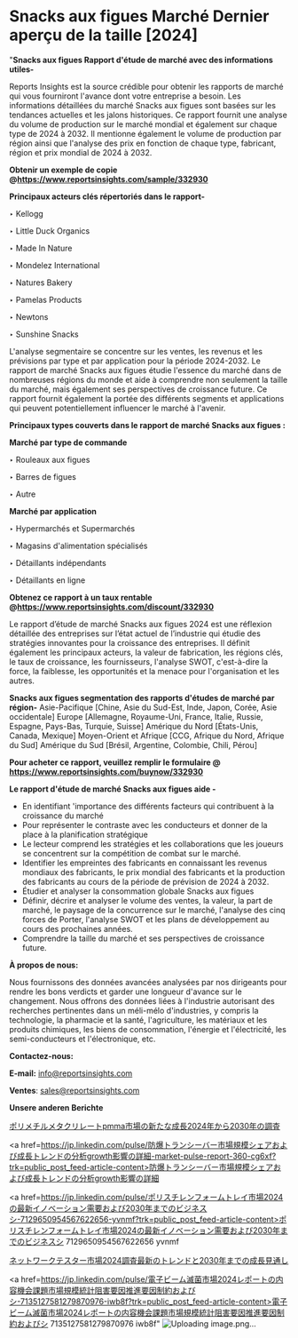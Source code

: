 # Snacks aux figues Marché Dernier aperçu de la taille [2024]

"<strong>Snacks aux figues Rapport d'étude de marché avec des informations utiles-</strong>

Reports Insights est la source crédible pour obtenir les rapports de marché qui vous fourniront l'avance dont votre entreprise a besoin. Les informations détaillées du marché Snacks aux figues sont basées sur les tendances actuelles et les jalons historiques. Ce rapport fournit une analyse du volume de production sur le marché mondial et également sur chaque type de 2024 à 2032. Il mentionne également le volume de production par région ainsi que l'analyse des prix en fonction de chaque type, fabricant, région et prix mondial de 2024 à 2032.

<strong><b>Obtenir un exemple de copie @</b></strong><a href=https://www.reportsinsights.com/sample/332930><strong><b>https://www.reportsinsights.com/sample/332930</b></strong></a>

<b>Principaux acteurs clés répertoriés dans le rapport-</b>

<b> </b>‣ Kellogg

‣ Little Duck Organics

‣ Made In Nature

‣ Mondelez International

‣ Natures Bakery

‣ Pamelas Products

‣ Newtons

‣ Sunshine Snacks

L'analyse segmentaire se concentre sur les ventes, les revenus et les prévisions par type et par application pour la période 2024-2032. Le rapport de marché Snacks aux figues étudie l'essence du marché dans de nombreuses régions du monde et aide à comprendre non seulement la taille du marché, mais également ses perspectives de croissance future. Ce rapport fournit également la portée des différents segments et applications qui peuvent potentiellement influencer le marché à l'avenir.

<strong>Principaux types couverts dans le rapport de marché Snacks aux figues :</strong>

<strong>Marché par type de commande</Strong>

‣ Rouleaux aux figues

‣ Barres de figues

‣ Autre

<strong>Marché par application</Strong>

‣ Hypermarchés et Supermarchés

‣ Magasins d'alimentation spécialisés

‣ Détaillants indépendants

‣ Détaillants en ligne

<strong><b>Obtenez ce rapport à un taux rentable @</b></strong><a href=https://www.reportsinsights.com/discount/332930><strong><b>https://www.reportsinsights.com/discount/332930</b></strong></a>

Le rapport d’étude de marché Snacks aux figues 2024 est une réflexion détaillée des entreprises sur l’état actuel de l’industrie qui étudie des stratégies innovantes pour la croissance des entreprises. Il définit également les principaux acteurs, la valeur de fabrication, les régions clés, le taux de croissance, les fournisseurs, l'analyse SWOT, c'est-à-dire la force, la faiblesse, les opportunités et la menace pour l'organisation et les autres.

<strong>Snacks aux figues segmentation des rapports d'études de marché par région-</strong>
Asie-Pacifique [Chine, Asie du Sud-Est, Inde, Japon, Corée, Asie occidentale]
Europe [Allemagne, Royaume-Uni, France, Italie, Russie, Espagne, Pays-Bas, Turquie, Suisse]
Amérique du Nord [États-Unis, Canada, Mexique]
Moyen-Orient et Afrique [CCG, Afrique du Nord, Afrique du Sud]
Amérique du Sud [Brésil, Argentine, Colombie, Chili, Pérou]

<strong>Pour acheter ce rapport, veuillez remplir le formulaire @   <a href=https://www.reportsinsights.com/buynow/332930>https://www.reportsinsights.com/buynow/332930</a></strong>

<strong>Le rapport d'étude de marché Snacks aux figues aide -</strong>
<ul>
  <li>En identifiant 'importance des différents facteurs qui contribuent à la croissance du marché</li>
  <li>Pour représenter le contraste avec les conducteurs et donner de la place à la planification stratégique</li>
  <li>Le lecteur comprend les stratégies et les collaborations que les joueurs se concentrent sur la compétition de combat sur le marché.</li>
  <li>Identifier les empreintes des fabricants en connaissant les revenus mondiaux des fabricants, le prix mondial des fabricants et la production des fabricants au cours de la période de prévision de 2024 à 2032.</li>
  <li>Étudier et analyser la consommation globale Snacks aux figues</li>
  <li>Définir, décrire et analyser le volume des ventes, la valeur, la part de marché, le paysage de la concurrence sur le marché, l'analyse des cinq forces de Porter, l'analyse SWOT et les plans de développement au cours des prochaines années.</li>
  <li>Comprendre la taille du marché et ses perspectives de croissance future.</li>
</ul>
<strong>À propos de nous:</strong>

Nous fournissons des données avancées analysées par nos dirigeants pour rendre les bons verdicts et garder une longueur d'avance sur le changement. Nous offrons des données liées à l'industrie autorisant des recherches pertinentes dans un méli-mélo d'industries, y compris la technologie, la pharmacie et la santé, l'agriculture, les matériaux et les produits chimiques, les biens de consommation, l'énergie et l'électricité, les semi-conducteurs et l'électronique, etc.

<strong>Contactez-nous:</strong>

<strong>E-mail:</strong> <a href=mailto:info@reportsinsights.com>info@reportsinsights.com</a>

<strong>Ventes</strong>: <a href=mailto:sales@reportsinsights.com>sales@reportsinsights.com</a>

<strong>Unsere anderen Berichte</strong>

<a href=https://www.linkedin.com/pulse/ポリメチルメタクリレートpmma市場の新たな成長2024年から2030年の調査-community-market-research-gfftf/>ポリメチルメタクリレートpmma市場の新たな成長2024年から2030年の調査</a>

<a href=https://jp.linkedin.com/pulse/防爆トランシーバー市場規模シェアおよび成長トレンドの分析growth影響の詳細-market-pulse-report-360-cg6xf?trk=public_post_feed-article-content>防爆トランシーバー市場規模シェアおよび成長トレンドの分析growth影響の詳細</a>

<a href=https://jp.linkedin.com/pulse/ポリスチレンフォームトレイ市場2024の最新イノベーション需要および2030年までのビジネスシ-7129650954567622656-yvnmf?trk=public_post_feed-article-content>ポリスチレンフォームトレイ市場2024の最新イノベーション需要および2030年までのビジネスシ 7129650954567622656 yvnmf</a>

<a href=https://www.linkedin.com/pulse/ネットワークテスター市場2024調査最新のトレンドと2030年までの成長見通し-infopulse-daily-360-nz9hf/>ネットワークテスター市場2024調査最新のトレンドと2030年までの成長見通し</a>

<a href=https://jp.linkedin.com/pulse/電子ビーム滅菌市場2024レポートの内容機会課題市場規模統計阻害要因推進要因制約およびシ-7135127581279870976-iwb8f?trk=public_post_feed-article-content>電子ビーム滅菌市場2024レポートの内容機会課題市場規模統計阻害要因推進要因制約およびシ 7135127581279870976 iwb8f</a>"
![Uploading image.png…]()
